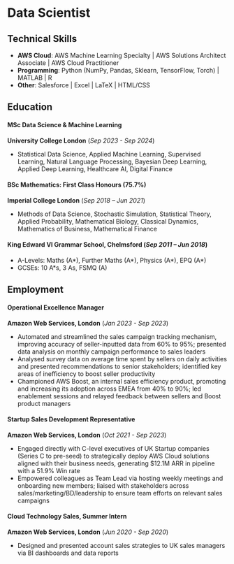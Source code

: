 # **Data Scientist**

## **Technical Skills**
- **AWS Cloud**: AWS Machine Learning Specialty \| AWS Solutions Architect Associate \| AWS Cloud Practitioner
- **Programming**: Python (NumPy, Pandas, Sklearn, TensorFlow, Torch) \| MATLAB \| R
- **Other**: Salesforce \| Excel \| LaTeX \| HTML/CSS

## **Education**

#### **MSc Data Science & Machine Learning**
**University College London** (_Sep 2023 - Sep 2024_)
- Statistical Data Science, Applied Machine Learning, Supervised Learning, Natural Language Processing, Bayesian Deep Learning, Applied Deep Learning, Healthcare AI, Digital Finance

#### **BSc Mathematics: First Class Honours (75.7%)**
**Imperial College London** (_Sep 2018 – Jun 2021_)
- Methods of Data Science, Stochastic Simulation, Statistical Theory, Applied Probability, Mathematical Biology, Classical Dynamics, Mathematics of Business, Mathematical Finance

#### **King Edward VI Grammar School, Chelmsford** (_Sep 2011 – Jun 2018_)
- A-Levels: Maths (A*), Further Maths (A*), Physics (A*), EPQ (A*)
- GCSEs: 10 A*s, 3 As, FSMQ (A)

## **Employment**

#### **Operational Excellence Manager**
**Amazon Web Services, London** (_Jan 2023 - Sep 2023_)
- Automated and streamlined the sales campaign tracking mechanism, improving accuracy of seller-inputted data from
60% to 95%; presented data analysis on monthly campaign performance to sales leaders
- Analysed survey data on average time spent by sellers on daily activities and presented recommendations to senior
stakeholders; identified key areas of inefficiency to boost seller productivity
- Championed AWS Boost, an internal sales efficiency product, promoting and increasing its adoption across EMEA
from 40% to 90%; led enablement sessions and relayed feedback between sellers and Boost product managers

#### **Startup Sales Development Representative**
**Amazon Web Services, London** (_Oct 2021 - Sep 2023_)
- Engaged directly with C-level executives of UK Startup companies (Series C to pre-seed) to strategically deploy AWS
Cloud solutions aligned with their business needs, generating $12.1M ARR in pipeline with a 51.9% Win rate
- Empowered colleagues as Team Lead via hosting weekly meetings and onboarding new members; liaised with
stakeholders across sales/marketing/BD/leadership to ensure team efforts on relevant sales campaigns

####  **Cloud Technology Sales, Summer Intern**
**Amazon Web Services, London** (_Jun 2020 - Sep 2020_)
- Designed and presented account sales strategies to UK sales managers via BI dashboards and data reports



